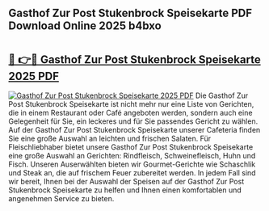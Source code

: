 ## Gasthof Zur Post Stukenbrock Speisekarte PDF Download Online 2025 b4bxo

# <h2><a href="http://gcafz1.nevu.top/?p=Gasthof+Zur+Post+Stukenbrock+Speisekarte">🔗 👉🔴 Gasthof Zur Post Stukenbrock Speisekarte 2025 PDF</a></h2>

[![Gasthof Zur Post Stukenbrock Speisekarte 2025 PDF](https://i.imgur.com/dBaPXMq.png)](http://gcafz1.nevu.top/?p=Gasthof+Zur+Post+Stukenbrock+Speisekarte)
Die Gasthof Zur Post Stukenbrock Speisekarte ist nicht mehr nur eine Liste von Gerichten, die in einem Restaurant oder Café angeboten werden, sondern auch eine Gelegenheit für Sie, ein leckeres und für Sie passendes Gericht zu wählen. Auf der Gasthof Zur Post Stukenbrock Speisekarte unserer Cafeteria finden Sie eine große Auswahl an leichten und frischen Salaten. Für Fleischliebhaber bietet unsere Gasthof Zur Post Stukenbrock Speisekarte eine große Auswahl an Gerichten: Rindfleisch, Schweinefleisch, Huhn und Fisch. Unseren Auserwählten bieten wir Gourmet-Gerichte wie Schaschlik und Steak an, die auf frischem Feuer zubereitet werden. In jedem Fall sind wir bereit, Ihnen bei der Auswahl der Speisen auf der Gasthof Zur Post Stukenbrock Speisekarte zu helfen und Ihnen einen komfortablen und angenehmen Service zu bieten.
